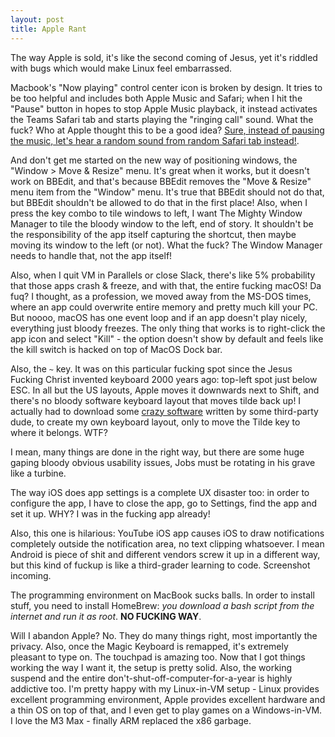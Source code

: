 ```yaml
---
layout: post
title: Apple Rant
---
```


The way Apple is sold, it's like the second coming of Jesus, yet it's riddled with bugs which would make Linux feel embarrassed.

Macbook's "Now playing" control center icon is broken by design. It tries to be too helpful
and includes both Apple Music and Safari; when I hit the "Pause" button in hopes to stop Apple Music playback,
it instead activates the Teams Safari tab and starts playing the "ringing call" sound.
What the fuck? Who at Apple thought this to be a good idea?
[Sure, instead of pausing the music, let's hear a random sound from random Safari tab instead!](https://discussions.apple.com/thread/255881132?sortBy=rank).

And don't get me started on the new way of positioning windows, the "Window > Move & Resize" menu.
It's great when it works, but it doesn't work on BBEdit, and that's because BBEdit removes the "Move & Resize"
menu item from the "Window" menu. It's true that BBEdit should not do that, but BBEdit
shouldn't be allowed to do that in the first place! Also, when I press the key combo to tile windows to left,
I want The Mighty Window Manager to tile the bloody window to the left, end of story. It shouldn't be the responsibility
of the app itself capturing the shortcut, then maybe moving its window to the left (or not). What the fuck? The Window Manager needs to handle that, not the app itself!

Also, when I quit VM in Parallels or close Slack, there's like 5% probability that those apps crash & freeze, and with that, the entire fucking macOS! Da fuq?
I thought, as a profession, we moved away from the MS-DOS times, where an app could overwrite entire memory and pretty much kill your PC. But noooo, macOS has one event
loop and if an app doesn't play nicely, everything just bloody freezes. 
The only thing that works is to right-click the app icon and select "Kill" - the option doesn't show by default and feels like the kill switch is hacked on top of MacOS Dock bar.

Also, the `~` key. It was on this particular fucking spot since the Jesus Fucking Christ
invented keyboard 2000 years ago: top-left spot just below ESC. In all but the US layouts, Apple moves it downwards next to Shift,
and there's no bloody software keyboard layout that moves tilde back up! I actually had to download
some [crazy software](https://software.sil.org/ukelele/) written by some third-party dude, to create my own keyboard layout,
only to move the Tilde key to where it belongs. WTF?

I mean, many things are done in the right way, but there are some huge gaping bloody obvious usability issues,
Jobs must be rotating in his grave like a turbine.

The way iOS does app settings is a complete UX disaster too: in order to configure the app,
I have to close the app, go to Settings, find the app and set it up. WHY? I was in the fucking app already!

Also, this one is hilarious: YouTube iOS app causes iOS to draw notifications completely outside the notification area, no text clipping whatsoever. I mean Android is piece of shit and different vendors screw it up in a different way, but this kind of fuckup is like a third-grader learning to code. Screenshot incoming.

The programming environment on MacBook sucks balls. In order to install stuff, you need to
install HomeBrew: *you download a bash script from the internet and run it as root*. **NO FUCKING WAY**.

Will I abandon Apple? No. They do many things right, most importantly the privacy. Also, once the Magic Keyboard is remapped, it's extremely pleasant to type on.
The touchpad is amazing too. Now that I got things working the way I want it, the setup is pretty solid. Also, the working suspend and the entire don't-shut-off-computer-for-a-year is highly addictive too.
I'm pretty happy with my Linux-in-VM setup - Linux provides excellent programming environment,
Apple provides excellent hardware and a thin OS on top of that, and I even get to play games on a Windows-in-VM.
I love the M3 Max - finally ARM replaced the x86 garbage.
